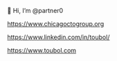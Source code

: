 👋 Hi, I’m @partner0

https://www.chicagoctogroup.org

https://www.linkedin.com/in/toubol/

https://www.toubol.com
